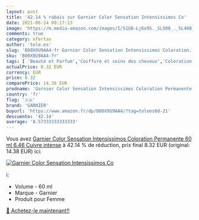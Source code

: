 ```yaml
---
layout: post
title: '42.14 % rabais sur Garnier Color Sensation Intensissimos Co'
date: 2021-06-24 00:17:13
image: 'https://m.media-amazon.com/images/I/51GB-Lj6o9S._SL500_._SL400_.jpg'
comments: true
category: ofertas
author: 'tole.es'
slug: 'B00X9U9AA4-fr Garnier Color Sensation Intensissimos Coloration...'
sku: 'B00X9U9AA4-fr'
tags: [ 'Beauté et Parfum','Coiffure et soins des cheveux','Coloration permanente','Colorations','garnier', ]
actualPrice: 8.32 EUR
currency: EUR
price: 8.32
comparePrice: 14.38 EUR
prodname: 'Garnier Color Sensation Intensissimos Coloration Permanente 60 ml  6.46 Cuivre intense'
country: 'fr'
flag: '🇫🇷'
brand: 'GARNIER'
buyurl: 'https://www.amazon.fr/dp/B00X9U9AA4/?tag=tolees0d-21'
descuento: '42.14'
average: '8.57333333333333'
---
```


Vous avez [Garnier Color Sensation Intensissimos Coloration Permanente 60 ml  6.46 Cuivre intense](https://www.amazon.fr/dp/B00X9U9AA4/?tag=tolees0d-21)  à  42.14 % de réduction, prix final  8.32 EUR (original: 14.38 EUR) ici:

[![Garnier Color Sensation Intensissimos Co](https://m.media-amazon.com/images/I/51GB-Lj6o9S._SL500_._SL400_.jpg)](https://www.amazon.fr/dp/B00X9U9AA4/?tag=tolees0d-21)

ℹ️:

- Volume - 60 ml
- Marque - Garnier
- Produit pour Femme

[🛒 Achetez-le maintenant!!](https://www.amazon.fr/dp/B00X9U9AA4/?tag=tolees0d-21)
